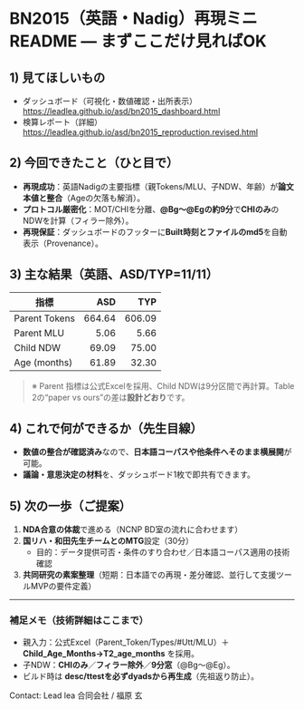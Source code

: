 # BN2015（英語・Nadig）再現ミニREADME — まずここだけ見ればOK

## 1) 見てほしいもの
- ダッシュボード（可視化・数値確認・出所表示）  
  https://leadlea.github.io/asd/bn2015_dashboard.html
- 検算レポート（詳細）  
  https://leadlea.github.io/asd/bn2015_reproduction.revised.html

## 2) 今回できたこと（ひと目で）
- **再現成功**：英語Nadigの主要指標（親Tokens/MLU、子NDW、年齢）が**論文本値と整合**（Ageの欠落も解消）。
- **プロトコル厳密化**：MOT/CHIを分離、**@Bg〜@Egの約9分**で**CHIのみ**のNDWを計算（フィラー除外）。
- **再現保証**：ダッシュボードのフッターに**Built時刻とファイルのmd5**を自動表示（Provenance）。

## 3) 主な結果（英語、ASD/TYP=11/11）
| 指標 | ASD | TYP |
|---|---:|---:|
| Parent Tokens | 664.64 | 606.09 |
| Parent MLU    | 5.06   | 5.66   |
| Child NDW     | 69.09  | 75.00  |
| Age (months)  | 61.89  | 32.30  |

> ※ Parent 指標は公式Excelを採用、Child NDWは9分区間で再計算。Table 2の“paper vs ours”の差は**設計どおり**です。

## 4) これで何ができるか（先生目線）
- **数値の整合が確認済み**なので、**日本語コーパスや他条件へそのまま横展開**が可能。
- **議論・意思決定の材料**を、ダッシュボード1枚で即共有できます。

## 5) 次の一歩（ご提案）
1. **NDA合意の体裁**で進める（NCNP BD室の流れに合わせます）  
2. **国リハ・和田先生チームとのMTG**設定（30分）  
   - 目的：データ提供可否・条件のすり合わせ／日本語コーパス適用の技術確認  
3. **共同研究の素案整理**（短期：日本語での再現・差分確認、並行して支援ツールMVPの要件定義）

---

### 補足メモ（技術詳細はここまで）
- 親入力：公式Excel（Parent_Token/Types/#Utt/MLU）＋**Child_Age_Months→T2_age_months** を採用。  
- 子NDW：**CHIのみ**／**フィラー除外**／**9分窓**（@Bg〜@Eg）。  
- ビルド時は **desc/ttestを必ずdyadsから再生成**（先祖返り防止）。

Contact: Lead lea 合同会社 / 福原 玄
